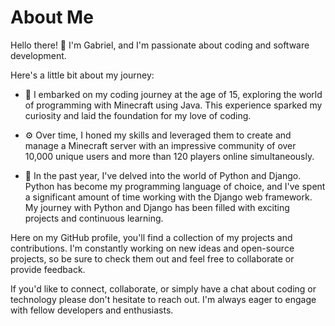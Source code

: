 # About Me

Hello there! 👋 I'm Gabriel, and I'm passionate about coding and software development. 

Here's a little bit about my journey:

- 🚀 I embarked on my coding journey at the age of 15, exploring the world of programming with Minecraft using Java. This experience sparked my curiosity and laid the foundation for my love of coding.

- ⚙️ Over time, I honed my skills and leveraged them to create and manage a Minecraft server with an impressive community of over 10,000 unique users and more than 120 players online simultaneously.

- 🐍 In the past year, I've delved into the world of Python and Django. Python has become my programming language of choice, and I've spent a significant amount of time working with the Django web framework. My journey with Python and Django has been filled with exciting projects and continuous learning.

Here on my GitHub profile, you'll find a collection of my projects and contributions. I'm constantly working on new ideas and open-source projects, so be sure to check them out and feel free to collaborate or provide feedback.

If you'd like to connect, collaborate, or simply have a chat about coding or technology please don't hesitate to reach out. I'm always eager to engage with fellow developers and enthusiasts.

